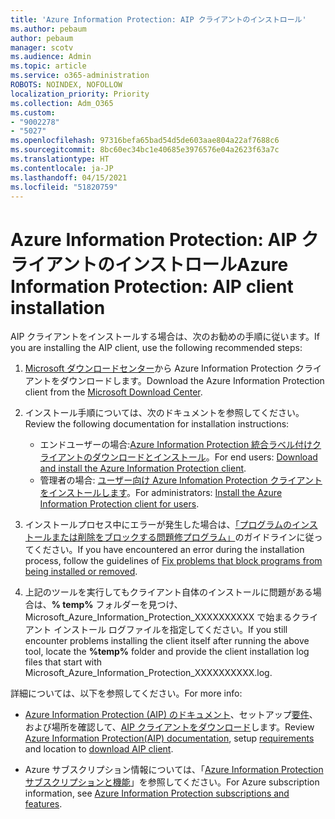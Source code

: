 ```yaml
---
title: 'Azure Information Protection: AIP クライアントのインストロール'
ms.author: pebaum
author: pebaum
manager: scotv
ms.audience: Admin
ms.topic: article
ms.service: o365-administration
ROBOTS: NOINDEX, NOFOLLOW
localization_priority: Priority
ms.collection: Adm_O365
ms.custom:
- "9002278"
- "5027"
ms.openlocfilehash: 97316befa65bad54d5de603aae804a22af7688c6
ms.sourcegitcommit: 8bc60ec34bc1e40685e3976576e04a2623f63a7c
ms.translationtype: HT
ms.contentlocale: ja-JP
ms.lasthandoff: 04/15/2021
ms.locfileid: "51820759"
---
```

# <a name="azure-information-protection-aip-client-installation"></a><span data-ttu-id="e7b57-102">Azure Information Protection: AIP クライアントのインストロール</span><span class="sxs-lookup"><span data-stu-id="e7b57-102">Azure Information Protection: AIP client installation</span></span>

<span data-ttu-id="e7b57-103">AIP クライアントをインストールする場合は、次のお勧めの手順に従います。</span><span class="sxs-lookup"><span data-stu-id="e7b57-103">If you are installing the AIP client, use the following recommended steps:</span></span>

1. <span data-ttu-id="e7b57-104">[Microsoft ダウンロードセンター](https://www.microsoft.com/download/details.aspx?id=53018)から Azure Information Protection クライアントをダウンロードします。</span><span class="sxs-lookup"><span data-stu-id="e7b57-104">Download the Azure Information Protection client from the [Microsoft Download Center](https://www.microsoft.com/download/details.aspx?id=53018).</span></span>

2. <span data-ttu-id="e7b57-105">インストール手順については、次のドキュメントを参照してください。</span><span class="sxs-lookup"><span data-stu-id="e7b57-105">Review the following documentation for installation instructions:</span></span>

    - <span data-ttu-id="e7b57-106">エンドユーザーの場合:[Azure Information Protection 統合ラベル付けクライアントのダウンロードとインストール](https://docs.microsoft.com/azure/information-protection/rms-client/install-client-app)。</span><span class="sxs-lookup"><span data-stu-id="e7b57-106">For end users: [Download and install the Azure Information Protection client](https://docs.microsoft.com/azure/information-protection/rms-client/install-client-app).</span></span>
    - <span data-ttu-id="e7b57-107">管理者の場合: [ユーザー向け Azure Infomation Protection クライアントをインストールします](https://docs.microsoft.com/azure/information-protection/rms-client/client-admin-guide-install)。</span><span class="sxs-lookup"><span data-stu-id="e7b57-107">For administrators: [Install the Azure Information Protection client for users](https://docs.microsoft.com/azure/information-protection/rms-client/client-admin-guide-install).</span></span>

3. <span data-ttu-id="e7b57-108">インストールプロセス中にエラーが発生した場合は、[「プログラムのインストールまたは削除をブロックする問題修プログラム」](https://support.microsoft.com/help/17588/windows-fix-problems-that-block-programs-being-installed-or-removed)のガイドラインに従ってください。</span><span class="sxs-lookup"><span data-stu-id="e7b57-108">If you have encountered an error during the installation process, follow the guidelines of [Fix problems that block programs from being installed or removed](https://support.microsoft.com/help/17588/windows-fix-problems-that-block-programs-being-installed-or-removed).</span></span>

4. <span data-ttu-id="e7b57-109">上記のツールを実行してもクライアント自体のインストールに問題がある場合は、**% temp%** フォルダーを見つけ、Microsoft_Azure_Information_Protection_XXXXXXXXXX で始まるクライアント インストール ログファイルを指定してください。</span><span class="sxs-lookup"><span data-stu-id="e7b57-109">If you still encounter problems installing the client itself after running the above tool, locate the **%temp%** folder and provide the client installation log files that start with Microsoft_Azure_Information_Protection_XXXXXXXXXX.log.</span></span>

<span data-ttu-id="e7b57-110">詳細については、以下を参照してください。</span><span class="sxs-lookup"><span data-stu-id="e7b57-110">For more info:</span></span>

- <span data-ttu-id="e7b57-111">[Azure Information Protection (AIP) のドキュメント](https://docs.microsoft.com/azure/information-protection/what-is-information-protection)、セットアップ[要件](https://docs.microsoft.com/azure/information-protection/get-started/requirements)、および場所を確認して、[AIP クライアントをダウンロード](https://www.microsoft.com/download/details.aspx?id=53018)します。</span><span class="sxs-lookup"><span data-stu-id="e7b57-111">Review [Azure Information Protection(AIP) documentation](https://docs.microsoft.com/azure/information-protection/what-is-information-protection), setup [requirements](https://docs.microsoft.com/azure/information-protection/get-started/requirements) and location to [download AIP client](https://www.microsoft.com/download/details.aspx?id=53018).</span></span>

- <span data-ttu-id="e7b57-112">Azure サブスクリプション情報については、「[Azure Information Protection サブスクリプションと機能](https://azure.microsoft.com/pricing/details/information-protection)」を参照してください。</span><span class="sxs-lookup"><span data-stu-id="e7b57-112">For Azure subscription information, see [Azure Information Protection subscriptions and features](https://azure.microsoft.com/pricing/details/information-protection).</span></span>
